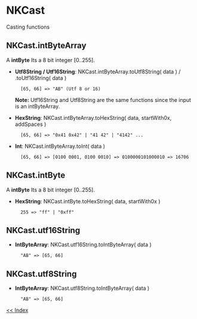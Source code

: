 # NKCast
Casting functions

NKCast.intByteArray
----------------------------------------------------------------------------
A __intByte__ Its a 8 bit integer [0..255].

- __Utf8String / Utf16String__: NKCast.intByteArray.toUtf8String( data ) / .toUtf16String( data )

        [65, 66] => "AB" (Utf 8 or 16)

    **Note:** Utf16String and Utf8String are the same functions since the input is an intByteArray.

- __HexString__: NKCast.intByteArray.toHexString( data, startWith0x, addSpaces )

        [65, 66] => "0x41 0x42" | "41 42" | "4142" ...

- __Int__: NKCast.intByteArray.toInt( data )

        [65, 66] => [0100 0001, 0100 0010] => 0100000101000010 => 16706


NKCast.intByte
----------------------------------------------------------------------------
A __intByte__ Its a 8 bit integer [0..255].

- __HexString__: NKCast.intByte.toHexString( data, startWith0x )

        255 => "ff" | "0xff"


NKCast.utf16String
----------------------------------------------------------------------------

- __IntByteArray__: NKCast.utf16String.toIntByteArray( data )

        "AB" => [65, 66]


NKCast.utf8String
----------------------------------------------------------------------------

- __IntByteArray__: NKCast.utf8String.toIntByteArray( data )

        "AB" => [65, 66]


[<< Index](../../../../)

